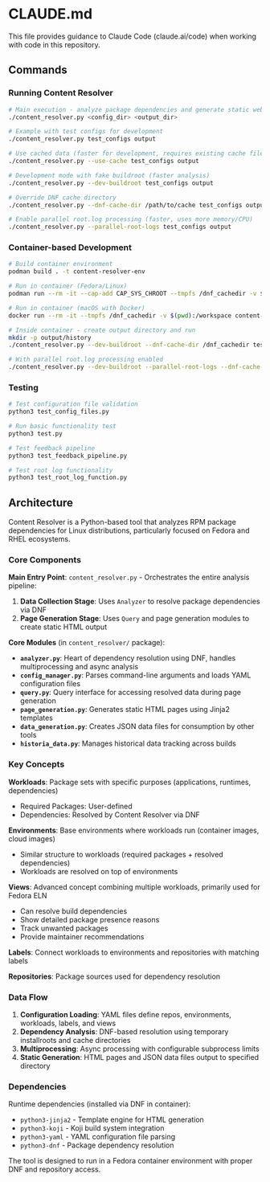 # CLAUDE.md

This file provides guidance to Claude Code (claude.ai/code) when working with code in this repository.

## Commands

### Running Content Resolver
```bash
# Main execution - analyze package dependencies and generate static website
./content_resolver.py <config_dir> <output_dir>

# Example with test configs for development
./content_resolver.py test_configs output

# Use cached data (faster for development, requires existing cache files)
./content_resolver.py --use-cache test_configs output

# Development mode with fake buildroot (faster analysis)
./content_resolver.py --dev-buildroot test_configs output

# Override DNF cache directory
./content_resolver.py --dnf-cache-dir /path/to/cache test_configs output

# Enable parallel root.log processing (faster, uses more memory/CPU)
./content_resolver.py --parallel-root-logs test_configs output
```

### Container-based Development
```bash
# Build container environment
podman build . -t content-resolver-env

# Run in container (Fedora/Linux)
podman run --rm -it --cap-add CAP_SYS_CHROOT --tmpfs /dnf_cachedir -v $(pwd):/workspace:z content-resolver-env bash

# Run in container (macOS with Docker)
docker run --rm -it --tmpfs /dnf_cachedir -v $(pwd):/workspace content-resolver-env bash

# Inside container - create output directory and run
mkdir -p output/history
./content_resolver.py --dev-buildroot --dnf-cache-dir /dnf_cachedir test_configs output

# With parallel root.log processing enabled
./content_resolver.py --dev-buildroot --parallel-root-logs --dnf-cache-dir /dnf_cachedir test_configs output
```

### Testing
```bash
# Test configuration file validation
python3 test_config_files.py

# Run basic functionality test
python3 test.py

# Test feedback pipeline
python3 test_feedback_pipeline.py

# Test root log functionality
python3 test_root_log_function.py
```

## Architecture

Content Resolver is a Python-based tool that analyzes RPM package dependencies for Linux distributions, particularly focused on Fedora and RHEL ecosystems.

### Core Components

**Main Entry Point**: `content_resolver.py` - Orchestrates the entire analysis pipeline:
1. **Data Collection Stage**: Uses `Analyzer` to resolve package dependencies via DNF
2. **Page Generation Stage**: Uses `Query` and page generation modules to create static HTML output

**Core Modules** (in `content_resolver/` package):
- **`analyzer.py`**: Heart of dependency resolution using DNF, handles multiprocessing and async analysis
- **`config_manager.py`**: Parses command-line arguments and loads YAML configuration files  
- **`query.py`**: Query interface for accessing resolved data during page generation
- **`page_generation.py`**: Generates static HTML pages using Jinja2 templates
- **`data_generation.py`**: Creates JSON data files for consumption by other tools
- **`historia_data.py`**: Manages historical data tracking across builds

### Key Concepts

**Workloads**: Package sets with specific purposes (applications, runtimes, dependencies)
- Required Packages: User-defined
- Dependencies: Resolved by Content Resolver via DNF

**Environments**: Base environments where workloads run (container images, cloud images)
- Similar structure to workloads (required packages + resolved dependencies)
- Workloads are resolved on top of environments

**Views**: Advanced concept combining multiple workloads, primarily used for Fedora ELN
- Can resolve build dependencies
- Show detailed package presence reasons
- Track unwanted packages
- Provide maintainer recommendations

**Labels**: Connect workloads to environments and repositories with matching labels

**Repositories**: Package sources used for dependency resolution

### Data Flow

1. **Configuration Loading**: YAML files define repos, environments, workloads, labels, and views
2. **Dependency Analysis**: DNF-based resolution using temporary installroots and cache directories
3. **Multiprocessing**: Async processing with configurable subprocess limits
4. **Static Generation**: HTML pages and JSON data files output to specified directory

### Dependencies

Runtime dependencies (installed via DNF in container):
- `python3-jinja2` - Template engine for HTML generation
- `python3-koji` - Koji build system integration  
- `python3-yaml` - YAML configuration file parsing
- `python3-dnf` - Package dependency resolution

The tool is designed to run in a Fedora container environment with proper DNF and repository access.